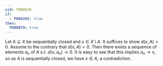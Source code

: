 ```yaml
---
uid: T000626
if:
  - P000205: true
then:
  P000079: true
---
```


Let $A \subseteq X$ be sequentially closed and $x \in X \setminus A$. It suffices to show $d(x,A)>0$. Assume to the contrary that $d(x,A)=0$. Then there exists a sequence of elements $a_n$ of $A$ s.t. $d(x,a_n)\to 0$. It is easy to see that this implies $a_n \to x$, so as $A$ is sequentially closed, we have $x \in A$, a contradiction.
